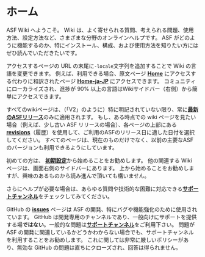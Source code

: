 # ホーム

ASF Wiki へようこそ。 Wiki は、よく寄せられる質問、考えられる問題、使用方法、設定方法など、さまざまな分野のオンラインヘルプです。 ASF がどのように機能するのか、特にインストール、構成、および使用方法を知りたい方にはぜひ読んでいただきたいです。

アクセスするページの URL の末尾に`-locale`文字列を追加することで Wiki の言語を変更できます。 例えば、利用できる場合、原文ページ **[Home](https://github.com/JustArchiNET/ArchiSteamFarm/wiki/Home)** にアクセスする代わりに和訳されたページ **[Home-ja-JP](https://github.com/JustArchiNET/ArchiSteamFarm/wiki/Home-ja-JP)** にアクセスできます。 コミュニティにローカライズされ、進捗が 90% 以上の言語はWikiサイドバー（右側）から簡単にアクセスできます。

すべてのwikiページは、（「V2」のように）特に明記されていない限り、常に&#8203;**[最新のASFリリース](https://github.com/JustArchiNET/ArchiSteamFarm/releases)**&#8203;のみに適用されます。 もし、ある時点での wiki ページを見たい場合（例えば、少し古い ASF リリースの場合）、各ページの上部にある **[revisions](https://github.com/JustArchiNET/ArchiSteamFarm/wiki/_history)**（履歴）を使用して、ご利用のASFのリリース日に適した日付を選択してください。 すべてのページは、現在のものだけでなく、以前の主要なASFのバージョンも利用できるようにしています。

初めての方は、 &#8203;**[初期設定](https://github.com/JustArchiNET/ArchiSteamFarm/wiki/Setting-up-ja-JP)**&#8203;から始めることをお勧めします。 他の関連する Wiki ページは、画面右側のサイドバーにあります。 上から始めることをお勧めしますが、興味のあるものから読み進んで頂いても構いません。

さらにヘルプが必要な場合は、あらゆる質問や技術的な困難に対応できる&#8203;**[サポートチャンネル](https://github.com/JustArchiNET/ArchiSteamFarm/blob/main/.github/SUPPORT.md)**&#8203;をチェックしてみてください。

GitHub の **[issues](https://github.com/JustArchiNET/ArchiSteamFarm/issues)** ページは ASF の開発、特にバグや機能強化のために使用されています。 GitHub は開発専用のチャンネルであり、一般向けにサポートを提供する場&#8203;**ではない**&#8203;。一般的な問題は&#8203;**[サポートチャンネル](https://github.com/JustArchiNET/ArchiSteamFarm/blob/main/.github/SUPPORT.md)**&#8203;をご利用下さい。 問題が ASF の開発に関連しているかどうかわからない場合でも、サポートチャンネルを利用することをお勧めします。 これに関しては非常に厳しいポリシーがあり、無効な GitHub の問題は直ちにクローズされ、回答は得られません。